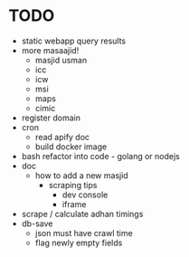 # TODO
- static webapp query results
- more masaajid!
  - masjid usman
  - icc
  - icw
  - msi
  - maps
  - cimic
- register domain
- cron
  - read apify doc
  - build docker image
- bash refactor into code - golang or nodejs
- doc
  - how to add a new masjid
    - scraping tips
      - dev console
      - iframe
- scrape / calculate adhan timings
- db-save
  - json must have crawl time
  - flag newly empty fields
